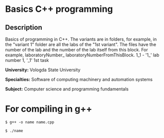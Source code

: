 # Basics C++ programming

## Description
Basics of programming in C++. The variants are in folders, for example, in the "variant 1" folder are 
all the labs of the "1st variant". The files have the number of the lab and the number of the lab itself 
from this block. For example, laboratoryNumber_ laboratoryNumberFromThisBlock. 1_1 - '1_' lab number 1, '_1' 1st task  

**University:** Vologda State University

**Specialties:** Software of computing machinery and automation systems

**Subject:** Computer science and programming fundamentals



# For compiling in g++

`$ g++ -o name name.cpp`

`$ ./name`
